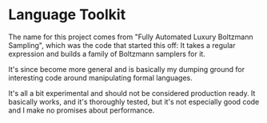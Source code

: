 # Language Toolkit

The name for this project comes from "Fully Automated Luxury Boltzmann
Sampling", which was the code that started this off: It takes a regular
expression and builds a family of Boltzmann samplers for it.

It's since become more general and is basically my dumping ground for
interesting code around manipulating formal languages.

It's all a bit experimental and should not be considered production ready.
It basically works, and it's thoroughly tested, but it's not especially good
code and I make no promises about performance.
